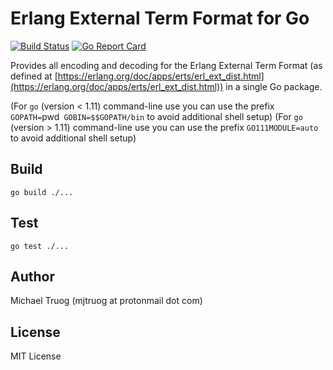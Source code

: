 Erlang External Term Format for Go
==================================

[![Build Status](https://app.travis-ci.com/okeuday/erlang_go.svg?branch=master)](https://app.travis-ci.com/okeuday/erlang_go) [![Go Report Card](https://goreportcard.com/badge/github.com/okeuday/erlang_go?maxAge=3600)](https://goreportcard.com/report/github.com/okeuday/erlang_go)

Provides all encoding and decoding for the Erlang External Term Format
(as defined at [https://erlang.org/doc/apps/erts/erl_ext_dist.html](https://erlang.org/doc/apps/erts/erl_ext_dist.html))
in a single Go package.

(For `go` (version < 1.11) command-line use you can use the prefix
 `GOPATH=`pwd` GOBIN=$$GOPATH/bin` to avoid additional shell setup)
(For `go` (version > 1.11) command-line use you can use the prefix
 `GO111MODULE=auto` to avoid additional shell setup)

Build
-----

    go build ./...

Test
----

    go test ./...

Author
------

Michael Truog (mjtruog at protonmail dot com)

License
-------

MIT License

